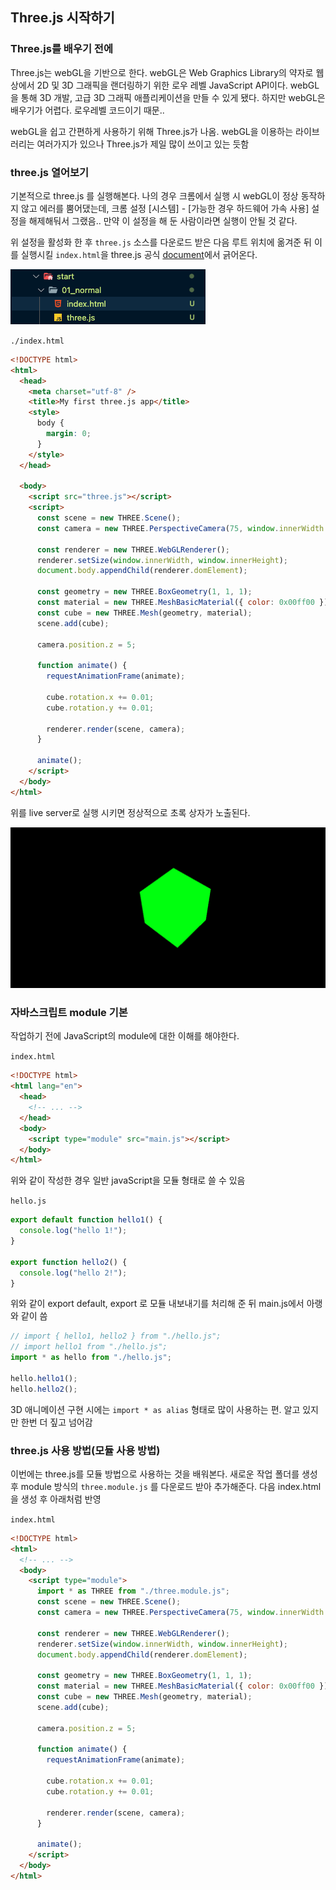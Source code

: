 ﻿## Three.js 시작하기

### Three.js를 배우기 전에

Three.js는 webGL을 기반으로 한다. webGL은 Web Graphics Library의 약자로 웹상에서 2D 및 3D 그래픽을 랜더링하기 위한 로우 레벨 JavaScript API이다. webGL을 통해 3D 개발, 고급 3D 그래픽 애플리케이션을 만들 수 있게 됐다. 하지만 webGL은 배우기가 어렵다. 로우레벨 코드이기 때문..

webGL을 쉽고 간편하게 사용하기 위해 Three.js가 나옴. webGL을 이용하는 라이브러리는 여러가지가 있으나 Three.js가 제일 많이 쓰이고 있는 듯함

### three.js 열어보기

기본적으로 three.js 를 실행해본다.
나의 경우 크롬에서 실행 시 webGL이 정상 동작하지 않고 에러를 뿜어댔는데, 크롬 설정 [시스템] - [가능한 경우 하드웨어 가속 사용] 설정을 해제해둬서 그랬음.. 만약 이 설정을 해 둔 사람이라면 실행이 안될 것 같다.

위 설정을 활성화 한 후 `three.js` 소스를 다운로드 받은 다음 루트 위치에 옮겨준 뒤 이를 실행시킬 `index.html`을 three.js 공식 [document](https://threejs.org/docs/index.html#manual/en/introduction/Creating-a-scene)에서 긁어온다.

![](../../img/230114-1.png)

`./index.html`

```html
<!DOCTYPE html>
<html>
  <head>
    <meta charset="utf-8" />
    <title>My first three.js app</title>
    <style>
      body {
        margin: 0;
      }
    </style>
  </head>

  <body>
    <script src="three.js"></script>
    <script>
      const scene = new THREE.Scene();
      const camera = new THREE.PerspectiveCamera(75, window.innerWidth / window.innerHeight, 0.1, 1000);

      const renderer = new THREE.WebGLRenderer();
      renderer.setSize(window.innerWidth, window.innerHeight);
      document.body.appendChild(renderer.domElement);

      const geometry = new THREE.BoxGeometry(1, 1, 1);
      const material = new THREE.MeshBasicMaterial({ color: 0x00ff00 });
      const cube = new THREE.Mesh(geometry, material);
      scene.add(cube);

      camera.position.z = 5;

      function animate() {
        requestAnimationFrame(animate);

        cube.rotation.x += 0.01;
        cube.rotation.y += 0.01;

        renderer.render(scene, camera);
      }

      animate();
    </script>
  </body>
</html>
```

위를 live server로 실행 시키면 정상적으로 초록 상자가 노출된다.

![](../../img/230114-2.png)

### 자바스크립트 module 기본

작업하기 전에 JavaScript의 module에 대한 이해를 해야한다.

`index.html`

```html
<!DOCTYPE html>
<html lang="en">
  <head>
    <!-- ... -->
  </head>
  <body>
    <script type="module" src="main.js"></script>
  </body>
</html>
```

위와 같이 작성한 경우 일반 javaScript을 모듈 형태로 쓸 수 있음

`hello.js`

```jsx
export default function hello1() {
  console.log("hello 1!");
}

export function hello2() {
  console.log("hello 2!");
}
```

위와 같이 export default, export 로 모듈 내보내기를 처리해 준 뒤 main.js에서 아랭와 같이 씀

```jsx
// import { hello1, hello2 } from "./hello.js";
// import hello1 from "./hello.js";
import * as hello from "./hello.js";

hello.hello1();
hello.hello2();
```

3D 애니메이션 구현 시에는 `import * as alias` 형태로 많이 사용하는 편. 알고 있지만 한번 더 짚고 넘어감

### three.js 사용 방법(모듈 사용 방법)

이번에는 three.js를 모듈 방법으로 사용하는 것을 배워본다.
새로운 작업 폴더를 생성 후 module 방식의 `three.module.js` 를 다운로드 받아 추가해준다.
다음 index.html을 생성 후 아래처럼 반영

`index.html`

```html
<!DOCTYPE html>
<html>
  <!-- ... -->
  <body>
    <script type="module">
      import * as THREE from "./three.module.js";
      const scene = new THREE.Scene();
      const camera = new THREE.PerspectiveCamera(75, window.innerWidth / window.innerHeight, 0.1, 1000);

      const renderer = new THREE.WebGLRenderer();
      renderer.setSize(window.innerWidth, window.innerHeight);
      document.body.appendChild(renderer.domElement);

      const geometry = new THREE.BoxGeometry(1, 1, 1);
      const material = new THREE.MeshBasicMaterial({ color: 0x00ff00 });
      const cube = new THREE.Mesh(geometry, material);
      scene.add(cube);

      camera.position.z = 5;

      function animate() {
        requestAnimationFrame(animate);

        cube.rotation.x += 0.01;
        cube.rotation.y += 0.01;

        renderer.render(scene, camera);
      }

      animate();
    </script>
  </body>
</html>
```
